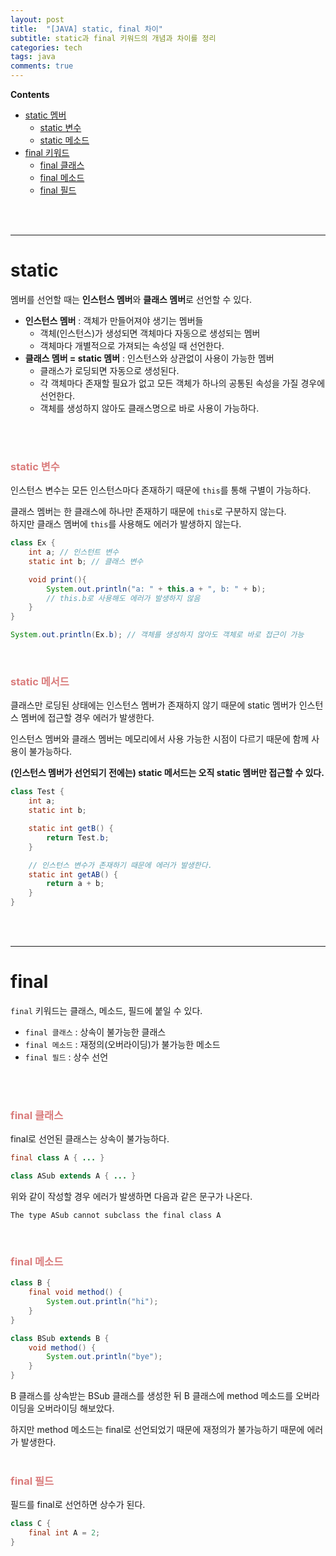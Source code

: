 ```yaml
---
layout: post
title:  "[JAVA] static, final 차이"
subtitle: static과 final 키워드의 개념과 차이를 정리
categories: tech
tags: java
comments: true
---
```

**Contents**
- [static 멤버](#static)
    - [static 변수](#static-변수)
    - [static 메소드](#static-메서드)
- [final 키워드](#final)
    - [final 클래스](#final-클래스)
    - [final 메소드](#final-메소드)
    - [final 필드](#final-필드)
<br/>
<br/>

---
# static
멤버를 선언할 때는 **인스턴스 멤버**와 **클래스 멤버**로 선언할 수 있다.
- **인스턴스 멤버** : 객체가 만들어져야 생기는 멤버들
    - 객체(인스턴스)가 생성되면 객체마다 자동으로 생성되는 멤버
    - 객체마다 개별적으로 가져되는 속성일 때 선언한다.
- **클래스 멤버 = static 멤버** : 인스턴스와 상관없이 사용이 가능한 멤버
    - 클래스가 로딩되면 자동으로 생성된다.
    - 각 객체마다 존재할 필요가 없고 모든 객체가 하나의 공통된 속성을 가질 경우에 선언한다.
    - 객체를 생성하지 않아도 클래스명으로 바로 사용이 가능하다.
<br/>
<br/>

### <span style="color:#da7c7c">static 변수</span>

인스턴스 변수는 모든 인스턴스마다 존재하기 때문에 `this`를 통해 구별이 가능하다. 

클래스 멤버는 한 클래스에 하나만 존재하기 때문에 `this`로 구분하지 않는다.  
하지만 클래스 멤버에 `this`를 사용해도 에러가 발생하지 않는다.

```java
class Ex {
    int a; // 인스턴트 변수
    static int b; // 클래스 변수

    void print(){
        System.out.println("a: " + this.a + ", b: " + b);
        // this.b로 사용해도 에러가 발생하지 않음
    }
}

System.out.println(Ex.b); // 객체를 생성하지 않아도 객체로 바로 접근이 가능
```

<br/>

### <span style="color:#da7c7c">static 메서드</span>
클래스만 로딩된 상태에는 인스턴스 멤버가 존재하지 않기 때문에 static 멤버가 인스턴스 멤버에 접근할 경우 에러가 발생한다.

인스턴스 멤버와 클래스 멤버는 메모리에서 사용 가능한 시점이 다르기 때문에 함께 사용이 불가능하다.

**(인스턴스 멤버가 선언되기 전에는) static 메서드는 오직 static 멤버만 접근할 수 있다.**

```java
class Test {
    int a;
    static int b;

    static int getB() {
        return Test.b;
    }

    // 인스턴스 변수가 존재하기 때문에 에러가 발생한다.
    static int getAB() {
        return a + b;
    }
}

```

<br/>
<br/>
<hr>

# final

`final` 키워드는 클래스, 메소드, 필드에 붙일 수 있다.
- `final 클래스` : 상속이 불가능한 클래스
- `final 메소드` : 재정의(오버라이딩)가 불가능한 메소드
- `final 필드` : 상수 선언
<br/>
<br/>

### <span style="color:#da7c7c">final 클래스</span>
final로 선언된 클래스는 상속이 불가능하다.

```java
final class A { ... }

class ASub extends A { ... }
```

위와 같이 작성할 경우 에러가 발생하면 다음과 같은 문구가 나온다.
```
The type ASub cannot subclass the final class A
```

<br/>

### <span style="color:#da7c7c">final 메소드</span>
```java
class B {
    final void method() {
        System.out.println("hi");
    }
}

class BSub extends B {
    void method() {
        System.out.println("bye");
    }
}
```
B 클래스를 상속받는 BSub 클래스를 생성한 뒤 B 클래스에 method 메소드를 오버라이딩을 오버라이딩 해보았다.

하지만 method 메소드는 final로 선언되었기 때문에 재정의가 불가능하기 때문에 에러가 발생한다.
<br/>
<br/>

### <span style="color:#da7c7c">final 필드</span>
필드를 final로 선언하면 상수가 된다.

```java
class C {
    final int A = 2;    
}
```
